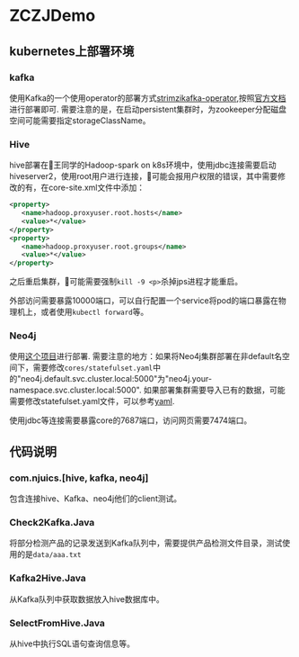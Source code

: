 # ZCZJDemo

## kubernetes上部署环境

### kafka

使用Kafka的一个使用operator的部署方式[strimzikafka-operator](https://github.com/strimzi/strimzi-kafka-operator),按照[官方文档](https://strimzi.io/docs/latest)进行部署即可.
需要注意的是，在启动persistent集群时，为zookeeper分配磁盘空间可能需要指定storageClassName。

### Hive

hive部署在王同学的Hadoop-spark on k8s环境中，使用jdbc连接需要启动hiveserver2，使用root用户进行连接，可能会报用户权限的错误，其中需要修改的有，在core-site.xml文件中添加：

``` xml
<property>
   <name>hadoop.proxyuser.root.hosts</name>
   <value>*</value>
</property>
<property>
   <name>hadoop.proxyuser.root.groups</name>
   <value>*</value>
</property>
```

之后重启集群，可能需要强制`kill -9 <p>`杀掉jps进程才能重启。

外部访问需要暴露10000端口，可以自行配置一个service将pod的端口暴露在物理机上，或者使用`kubectl forward`等。

### Neo4j

使用[这个项目](https://github.com/neo4j-contrib/kubernetes-neo4j)进行部署.
需要注意的地方：如果将Neo4j集群部署在非default名空间下，需要修改`cores/statefulset.yaml`中的"neo4j.default.svc.cluster.local:5000"为"neo4j.your-namespace.svc.cluster.local:5000".
如果部署集群需要导入已有的数据，可能需要修改statefulset.yaml文件，可以参考[yaml](yaml/kubernetes-neo4j/cores/statefulset.yaml).

使用jdbc等连接需要暴露core的7687端口，访问网页需要7474端口。

## 代码说明

### com.njuics.[hive, kafka, neo4j]

包含连接hive、Kafka、neo4j他们的client测试。

### Check2Kafka.Java

将部分检测产品的记录发送到Kafka队列中，需要提供产品检测文件目录，测试使用的是`data/aaa.txt`

### Kafka2Hive.Java

从Kafka队列中获取数据放入hive数据库中。

### SelectFromHive.Java

从hive中执行SQL语句查询信息等。

